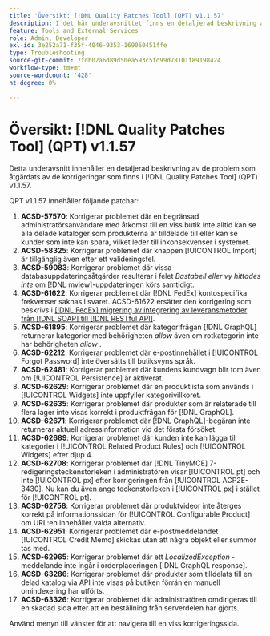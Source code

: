 ```yaml
---
title: 'Översikt: [!DNL Quality Patches Tool] (QPT) v1.1.57'
description: I det här underavsnittet finns en detaljerad beskrivning av de problem som åtgärdats av de korrigeringar som finns i  [!DNL Quality Patches Tool] (QPT) v1.1.57.
feature: Tools and External Services
role: Admin, Developer
exl-id: 3e252a71-f35f-4046-9353-169060451ffe
type: Troubleshooting
source-git-commit: 7fdb02a6d89d50ea593c5fd99d78101f89198424
workflow-type: tm+mt
source-wordcount: '428'
ht-degree: 0%

---
```


# Översikt: [!DNL Quality Patches Tool] (QPT) v1.1.57

Detta underavsnitt innehåller en detaljerad beskrivning av de problem som åtgärdats av de korrigeringar som finns i [!DNL Quality Patches Tool] (QPT) v1.1.57.

QPT v1.1.57 innehåller följande patchar:

1. **ACSD-57570**: Korrigerar problemet där en begränsad administratörsanvändare med åtkomst till en viss butik inte alltid kan se alla delade kataloger som produkterna är tilldelade till eller kan se kunder som inte kan spara, vilket leder till inkonsekvenser i systemet.
1. **ACSD-58325**: Korrigerar problemet där knappen [!UICONTROL Import] är tillgänglig även efter ett valideringsfel.
1. **ACSD-59083**: Korrigerar problemet där vissa databasuppdateringsåtgärder resulterar i felet _Bastabell eller vy hittades inte_ om [!DNL mview]-uppdateringen körs samtidigt.
1. **ACSD-61622**: Korrigerar problemet där [!DNL FedEx] kontospecifika frekvenser saknas i svaret. ACSD-61622 ersätter den korrigering som beskrivs i [[!DNL FedEx] migrering av integrering av leveransmetoder från [!DNL SOAP] till [!DNL RESTful API]](https://experienceleague.adobe.com/sv/docs/commerce-knowledge-base/kb/troubleshooting/known-issues-patches-attached/fedex-shipping-method-integration-migration-soap-restful-api).
1. **ACSD-61895**: Korrigerar problemet där kategorifrågan [!DNL GraphQL] returnerar kategorier med behörigheten *allow* även om rotkategorin inte har behörigheten *allow* .
1. **ACSD-62212**: Korrigerar problemet där e-postinnehållet i [!UICONTROL Forgot Password] inte översätts till butiksvyns språk.
1. **ACSD-62481**: Korrigerar problemet där kundens kundvagn blir tom även om [!UICONTROL Persistence] är aktiverat.
1. **ACSD-62629**: Korrigerar problemet där en produktlista som används i [!UICONTROL Widgets] inte uppfyller kategorivillkoret.
1. **ACSD-62635**: Korrigerar problemet där produkter som är relaterade till flera lager inte visas korrekt i produktfrågan för [!DNL GraphQL].
1. **ACSD-62671**: Korrigerar problemet där [!DNL GraphQL]-begäran inte returnerar aktuell adressinformation vid det första försöket.
1. **ACSD-62689**: Korrigerar problemet där kunden inte kan lägga till kategorier i [!UICONTROL Related Product Rules] och [!UICONTROL Widgets] efter djup 4.
1. **ACSD-62708**: Korrigerar problemet där [!DNL TinyMCE] 7-redigeringsteckenstorleken i administratören visar [!UICONTROL pt] och inte [!UICONTROL px] efter korrigeringen från [!UICONTROL ACP2E-3430]. Nu kan du även ange teckenstorleken i [!UICONTROL px] i stället för [!UICONTROL pt].
1. **ACSD-62758**: Korrigerar problemet där produktvideor inte återges korrekt på informationssidan för [!UICONTROL Configurable Product] om URL:en innehåller valda alternativ.
1. **ACSD-62951**: Korrigerar problemet där e-postmeddelandet [!UICONTROL Credit Memo] skickas utan att några objekt eller summor tas med.
1. **ACSD-62965**: Korrigerar problemet där ett *LocalizedException* -meddelande inte ingår i orderplaceringen [!DNL GraphQL response].
1. **ACSD-63286**: Korrigerar problemet där produkter som tilldelats till en delad katalog via API inte visas på butiken förrän en manuell omindexering har utförts.
1. **ACSD-63326**: Korrigerar problemet där administratören omdirigeras till en skadad sida efter att en beställning från serverdelen har gjorts.


Använd menyn till vänster för att navigera till en viss korrigeringssida.
